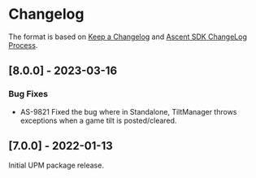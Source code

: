 # Changelog

The format is based on [Keep a Changelog](http://keepachangelog.com/en/1.0.0/) and [Ascent SDK ChangeLog Process](https://igt-developer-docs.atlassian.net/wiki/spaces/AS/pages/81161431/Ascent+SDK+ChangeLog+Process).

## [8.0.0] - 2023-03-16

### Bug Fixes

- AS-9821 Fixed the bug where in Standalone, TiltManager throws exceptions when a game tilt is posted/cleared.

## [7.0.0] - 2022-01-13

Initial UPM package release.

